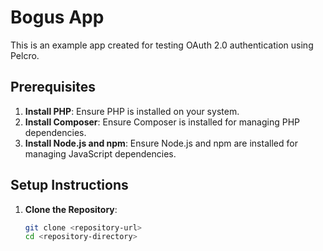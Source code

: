 # Bogus App

This is an example app created for testing OAuth 2.0 authentication using Pelcro.

## Prerequisites

1. **Install PHP**: Ensure PHP is installed on your system.
2. **Install Composer**: Ensure Composer is installed for managing PHP dependencies.
3. **Install Node.js and npm**: Ensure Node.js and npm are installed for managing JavaScript dependencies.

## Setup Instructions

1. **Clone the Repository**:
   ```sh
   git clone <repository-url>
   cd <repository-directory>
